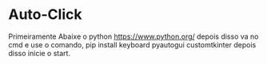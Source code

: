 # Auto-Click
Primeiramente Abaixe o python https://www.python.org/
depois disso va no cmd e use o comando, pip install keyboard pyautogui customtkinter
depois disso inicie o start.

